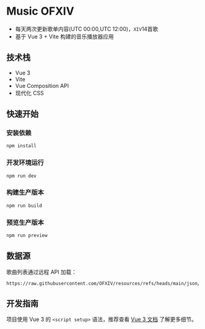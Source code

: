 # Music OFXIV
- 每天两次更新歌单内容(UTC 00:00,UTC 12:00)，`XIV`14首歌
- 基于 Vue 3 + Vite 构建的音乐播放器应用

## 技术栈

- Vue 3
- Vite
- Vue Composition API
- 现代化 CSS

## 快速开始

### 安装依赖

```bash
npm install
```

### 开发环境运行

```bash
npm run dev
```

### 构建生产版本

```bash
npm run build
```

### 预览生产版本

```bash
npm run preview
```

## 数据源

歌曲列表通过远程 API 加载：
```
https://raw.githubusercontent.com/OFXIV/resources/refs/heads/main/json/music.json
```

## 开发指南

项目使用 Vue 3 的 `<script setup>` 语法，推荐查看 [Vue 3 文档](https://v3.vuejs.org/) 了解更多细节。